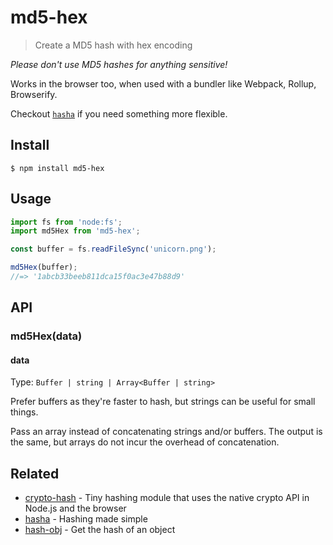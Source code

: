 # md5-hex

> Create a MD5 hash with hex encoding

*Please don't use MD5 hashes for anything sensitive!*

Works in the browser too, when used with a bundler like Webpack, Rollup, Browserify.

Checkout [`hasha`](https://github.com/sindresorhus/hasha) if you need something more flexible.

## Install

```
$ npm install md5-hex
```

## Usage

```js
import fs from 'node:fs';
import md5Hex from 'md5-hex';

const buffer = fs.readFileSync('unicorn.png');

md5Hex(buffer);
//=> '1abcb33beeb811dca15f0ac3e47b88d9'
```

## API

### md5Hex(data)

#### data

Type: `Buffer | string | Array<Buffer | string>`

Prefer buffers as they're faster to hash, but strings can be useful for small things.

Pass an array instead of concatenating strings and/or buffers. The output is the same, but arrays do not incur the overhead of concatenation.

## Related

- [crypto-hash](https://github.com/sindresorhus/crypto-hash) - Tiny hashing module that uses the native crypto API in Node.js and the browser
- [hasha](https://github.com/sindresorhus/hasha) - Hashing made simple
- [hash-obj](https://github.com/sindresorhus/hash-obj) - Get the hash of an object

